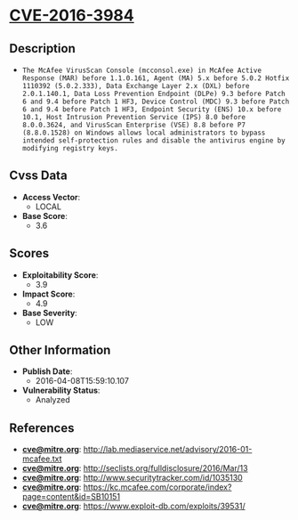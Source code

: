 
# [CVE-2016-3984](http://lab.mediaservice.net/advisory/2016-01-mcafee.txt)

## Description

- `The McAfee VirusScan Console (mcconsol.exe) in McAfee Active Response (MAR) before 1.1.0.161, Agent (MA) 5.x before 5.0.2 Hotfix 1110392 (5.0.2.333), Data Exchange Layer 2.x (DXL) before 2.0.1.140.1, Data Loss Prevention Endpoint (DLPe) 9.3 before Patch 6 and 9.4 before Patch 1 HF3, Device Control (MDC) 9.3 before Patch 6 and 9.4 before Patch 1 HF3, Endpoint Security (ENS) 10.x before 10.1, Host Intrusion Prevention Service (IPS) 8.0 before 8.0.0.3624, and VirusScan Enterprise (VSE) 8.8 before P7 (8.8.0.1528) on Windows allows local administrators to bypass intended self-protection rules and disable the antivirus engine by modifying registry keys.`

## Cvss Data

- **Access Vector**:
  - LOCAL
- **Base Score**:
  - 3.6

## Scores

- **Exploitability Score**:
  - 3.9
- **Impact Score**:
  - 4.9
- **Base Severity**:
  - LOW

## Other Information

- **Publish Date**:
  - 2016-04-08T15:59:10.107
- **Vulnerability Status**:
  - Analyzed

## References

- **cve@mitre.org**: http://lab.mediaservice.net/advisory/2016-01-mcafee.txt
- **cve@mitre.org**: http://seclists.org/fulldisclosure/2016/Mar/13
- **cve@mitre.org**: http://www.securitytracker.com/id/1035130
- **cve@mitre.org**: https://kc.mcafee.com/corporate/index?page=content&id=SB10151
- **cve@mitre.org**: https://www.exploit-db.com/exploits/39531/
